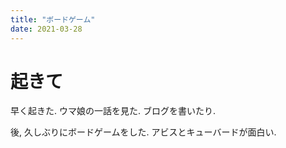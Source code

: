 ```yaml
---
title: "ボードゲーム"
date: 2021-03-28
---
```


# 起きて
早く起きた. ウマ娘の一話を見た. ブログを書いたり.

後, 久しぶりにボードゲームをした. アビスとキューバードが面白い.